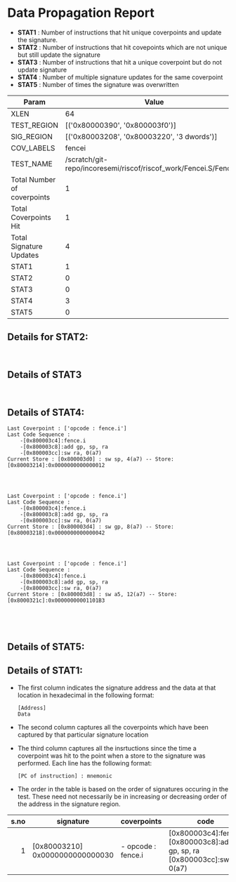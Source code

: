 
# Data Propagation Report

- **STAT1** : Number of instructions that hit unique coverpoints and update the signature.
- **STAT2** : Number of instructions that hit covepoints which are not unique but still update the signature
- **STAT3** : Number of instructions that hit a unique coverpoint but do not update signature
- **STAT4** : Number of multiple signature updates for the same coverpoint
- **STAT5** : Number of times the signature was overwritten

| Param                     | Value    |
|---------------------------|----------|
| XLEN                      | 64      |
| TEST_REGION               | [('0x80000390', '0x800003f0')]      |
| SIG_REGION                | [('0x80003208', '0x80003220', '3 dwords')]      |
| COV_LABELS                | fencei      |
| TEST_NAME                 | /scratch/git-repo/incoresemi/riscof/riscof_work/Fencei.S/Fencei.S    |
| Total Number of coverpoints| 1     |
| Total Coverpoints Hit     | 1      |
| Total Signature Updates   | 4      |
| STAT1                     | 1      |
| STAT2                     | 0      |
| STAT3                     | 0     |
| STAT4                     | 3     |
| STAT5                     | 0     |

## Details for STAT2:

```


```

## Details of STAT3

```


```

## Details of STAT4:

```
Last Coverpoint : ['opcode : fence.i']
Last Code Sequence : 
	-[0x800003c4]:fence.i
	-[0x800003c8]:add gp, sp, ra
	-[0x800003cc]:sw ra, 0(a7)
Current Store : [0x800003d0] : sw sp, 4(a7) -- Store: [0x80003214]:0x0000000000000012




Last Coverpoint : ['opcode : fence.i']
Last Code Sequence : 
	-[0x800003c4]:fence.i
	-[0x800003c8]:add gp, sp, ra
	-[0x800003cc]:sw ra, 0(a7)
Current Store : [0x800003d4] : sw gp, 8(a7) -- Store: [0x80003218]:0x0000000000000042




Last Coverpoint : ['opcode : fence.i']
Last Code Sequence : 
	-[0x800003c4]:fence.i
	-[0x800003c8]:add gp, sp, ra
	-[0x800003cc]:sw ra, 0(a7)
Current Store : [0x800003d8] : sw a5, 12(a7) -- Store: [0x8000321c]:0x00000000001101B3





```

## Details of STAT5:



## Details of STAT1:

- The first column indicates the signature address and the data at that location in hexadecimal in the following format: 
  ```
  [Address]
  Data
  ```

- The second column captures all the coverpoints which have been captured by that particular signature location

- The third column captures all the insrtuctions since the time a coverpoint was
  hit to the point when a store to the signature was performed. Each line has
  the following format:
  ```
  [PC of instruction] : mnemonic
  ```
- The order in the table is based on the order of signatures occuring in the
  test. These need not necessarily be in increasing or decreasing order of the
  address in the signature region.

|s.no|            signature             |      coverpoints      |                                         code                                          |
|---:|----------------------------------|-----------------------|---------------------------------------------------------------------------------------|
|   1|[0x80003210]<br>0x0000000000000030|- opcode : fence.i<br> |[0x800003c4]:fence.i<br> [0x800003c8]:add gp, sp, ra<br> [0x800003cc]:sw ra, 0(a7)<br> |
